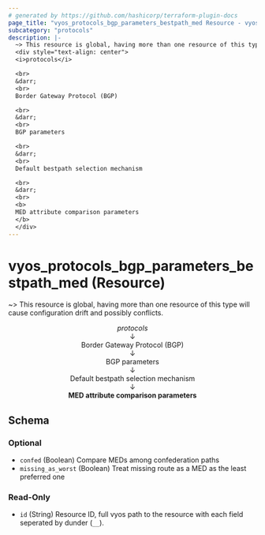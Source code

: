 ```yaml
---
# generated by https://github.com/hashicorp/terraform-plugin-docs
page_title: "vyos_protocols_bgp_parameters_bestpath_med Resource - vyos"
subcategory: "protocols"
description: |-
  ~> This resource is global, having more than one resource of this type will cause configuration drift and possibly conflicts.
  <div style="text-align: center">
  <i>protocols</i>

  <br>
  &darr;
  <br>
  Border Gateway Protocol (BGP)

  <br>
  &darr;
  <br>
  BGP parameters

  <br>
  &darr;
  <br>
  Default bestpath selection mechanism

  <br>
  &darr;
  <br>
  <b>
  MED attribute comparison parameters
  </b>
  </div>
---
```


# vyos_protocols_bgp_parameters_bestpath_med (Resource)

~> This resource is global, having more than one resource of this type will cause configuration drift and possibly conflicts.

<div style="text-align: center">
<i>protocols</i>

<br>
&darr;
<br>
Border Gateway Protocol (BGP)

<br>
&darr;
<br>
BGP parameters

<br>
&darr;
<br>
Default bestpath selection mechanism

<br>
&darr;
<br>
<b>
MED attribute comparison parameters
</b>
</div>



<!-- schema generated by tfplugindocs -->
## Schema

### Optional

- `confed` (Boolean) Compare MEDs among confederation paths
- `missing_as_worst` (Boolean) Treat missing route as a MED as the least preferred one

### Read-Only

- `id` (String) Resource ID, full vyos path to the resource with each field seperated by dunder (`__`).

